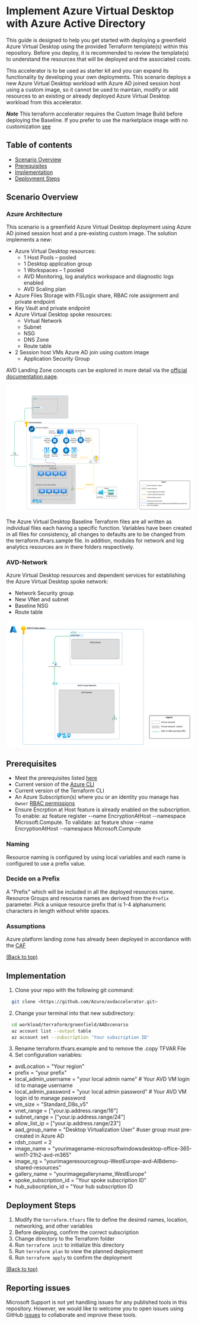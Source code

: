 # Implement Azure Virtual Desktop with Azure Active Directory

This guide is designed to help you get started with deploying a greenfield Azure Virtual Desktop using the provided Terraform template(s) within this repository. Before you deploy, it is recommended to review the template(s) to understand the resources that will be deployed and the associated costs.

This accelerator is to be used as starter kit and you can expand its functionality by developing your own deployments. This scenario deploys a new Azure Virtual Desktop workload with Azure AD joined session host using a custom image, so it cannot be used to maintain, modify or add resources to an existing or already deployed Azure Virtual Desktop workload from this accelerator.

***Note*** This terraform accelerator requires the Custom Image Build before deploying the Baseline. If you prefer to use the marketplace image with no customization [see](https://docs.microsoft.com/en-us/azure/developer/terraform/create-avd-session-host)

## Table of contents

- [Scenario Overview](#scenario-details)
- [Prerequisites](#prerequisites)  
- [Implementation](#implementation)
- [Deployment Steps](#deployment-steps)  

## Scenario Overview

### Azure Architecture

This scenario is a greenfield Azure Virtual Desktop deployment using Azure AD joined session host and a pre-existing custom image.
The solution implements a new:

- Azure Virtual Desktop resources:
  - 1 Host Pools – pooled
  - 1 Desktop application group
  - 1 Workspaces – 1 pooled
  - AVD Monitoring, log analytics workspace and diagnostic logs enabled
  - AVD Scaling plan
- Azure Files Storage with FSLogix share, RBAC role assignment and private endpoint
- Key Vault and private endpoint
- Azure Virtual Desktop spoke resources:
  - Virtual Network
  - Subnet
  - NSG
  - DNS Zone
  - Route table
- 2 Session host VMs Azure AD join using custom image
  - Application Security Group  

AVD Landing Zone concepts can be explored in more detail via the [official documentation page](https://learn.microsoft.com/en-us/azure/cloud-adoption-framework/scenarios/wvd/).

![AVD Baseline diagram](../../../docs/diagrams/avd-accelerator-terraform-baseline-image.png)

The Azure Virtual Desktop Baseline Terraform files are all written as individual files each having a specific function. Variables have been created in all files for consistency, all changes to defaults are to be changed from the terraform.tfvars.sample file.
In addition, modules for network and log analytics resources are in there folders respectively.

### AVD-Network

Azure Virtual Desktop resources and dependent services for establishing the Azure Virtual Desktop spoke network:

- Network Security group
- New VNet and subnet
- Baseline NSG
- Route table

![AVD Network Spoke Image diagram](../../../docs/diagrams/avd-accelerator-terraform-spoke-network.png)

## Prerequisites

- Meet the prerequisites listed [here](https://github.com/Azure/avdaccelerator/blob/main/workload/docs/getting-started.md)
- Current version of the [Azure CLI](https://docs.microsoft.com/en-us/cli/azure/install-azure-cli)
- Current version of the Terraform CLI
- An Azure Subscription(s) where you or an identity you manage has `Owner` [RBAC permissions](https://docs.microsoft.com/en-us/azure/role-based-access-control/built-in-roles#owner)
- Ensure Encrption at Host feature is already enabled on the subscription. To enable: az feature register --name EncryptionAtHost  --namespace Microsoft.Compute. To validate: az feature show --name EncryptionAtHost --namespace Microsoft.Compute

### Naming

Resource naming is configured by using local variables and each name is configured to use a prefix value.

### Decide on a Prefix

A "Prefix" which will be included in all the deployed resources name. Resource Groups and resource names are derived from the `Prefix` parameter. Pick a unique resource prefix that is 1-4 alphanumeric characters in length without white spaces.

### Assumptions

Azure platform landing zone has already been deployed in accordance with the [CAF](https://learn.microsoft.com/en-us/azure/cloud-adoption-framework/ready/landing-zone/)

[(Back to top)](#table-of-contents)

## Implementation

1. Clone your repo with the following git command:

```bash
  git clone <https://github.com/Azure/avdaccelerator.git>
```  

2. Change your terminal into that new subdirectory:

```bash
  cd workload/terraform/greenfield/AADscenario
  az account list --output table
  az account set --subscription 'Your subscription ID'
```

3. Rename terraform.tfvars.example and to remove the .copy TFVAR File
4. Set configuration variables:

- avdLocation          = "Your region"
- prefix               = "your prefix"
- local_admin_username = "your local admin name"  # Your AVD VM login id to manage username
- local_admin_password = "your local admin password"  # Your AVD VM login id to manage password
- vm_size              = "Standard_D8s_v5"
- vnet_range           = ["your.ip.address.range/16"]
- subnet_range         = ["your.ip.address.range/24"]
- allow_list_ip        = ["your.ip.address.range/23"]
- aad_group_name       = "Desktop Virtualization User"  #user group must pre-created in Azure AD
- rdsh_count           = 2
- image_name           = "yourimagename-microsoftwindowsdesktop-office-365-win11-21h2-avd-m365"
- image_rg             = "yourimageresourcegroup-WestEurope-avd-AIBdemo-shared-resources"
- gallery_name         = "yourimagegalleryname_WestEurope"
- spoke_subscription_id = "Your spoke subscription ID"
- hub_subscription_id = "Your hub subscription ID

## Deployment Steps

1. Modify the `terraform.tfvars` file to define the desired names, location, networking, and other variables
2. Before deploying, confirm the correct subscription
3. Change directory to the Terraform folder
4. Run `terraform init` to initialize this directory
5. Run `terraform plan` to view the planned deployment
6. Run `terraform apply` to confirm the deployment

[(Back to top)](#table-of-contents)

## Reporting issues

Microsoft Support is not yet handling issues for any published tools in this repository. However, we would like to welcome you to open issues using GitHub [issues](https://github.com/Azure/avdaccelerator/issues) to collaborate and improve these tools.
